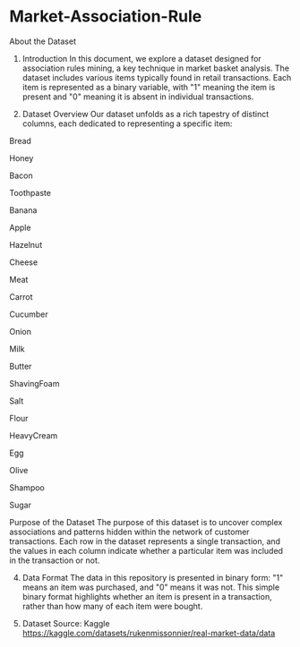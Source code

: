 # Market-Association-Rule

About the Dataset
1. Introduction
In this document, we explore a dataset designed for association rules mining, a key technique in market basket analysis. The dataset includes various items typically found in retail transactions. Each item is represented as a binary variable, with "1" meaning the item is present and "0" meaning it is absent in individual transactions.

2. Dataset Overview
Our dataset unfolds as a rich tapestry of distinct columns, each dedicated to representing a specific item:

Bread

Honey

Bacon

Toothpaste

Banana

Apple

Hazelnut

Cheese

Meat

Carrot

Cucumber

Onion

Milk

Butter

ShavingFoam

Salt

Flour

HeavyCream

Egg

Olive

Shampoo

Sugar

 Purpose of the Dataset
The purpose of this dataset is to uncover complex associations and patterns hidden within the network of customer transactions. Each row in the dataset represents a single transaction, and the values in each column indicate whether a particular item was included in the transaction or not.

4. Data Format
The data in this repository is presented in binary form: "1" means an item was purchased, and "0" means it was not. This simple binary format highlights whether an item is present in a transaction, rather than how many of each item were bought.

5. Dataset Source: Kaggle
 https://kaggle.com/datasets/rukenmissonnier/real-market-data/data
